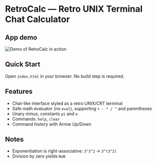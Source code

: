 RetroCalc — Retro UNIX Terminal Chat Calculator
==============================================

App demo
-----------

![Demo of RetroCalc in action](https://h3xxx.github.io/retrocalc/)

Quick Start
-----------

Open `index.html` in your browser. No build step is required.

Features
--------

- Chat-like interface styled as a retro UNIX/CRT terminal
- Safe math evaluator (no `eval`), supporting `+ - * / ^` and parentheses
- Unary minus, constants `pi` and `e`
- Commands: `help`, `clear`
- Command history with Arrow Up/Down

Notes
-----

- Exponentiation is right-associative: `3^3^2` → `3^(3^2)`
- Division by zero yields `NaN`



